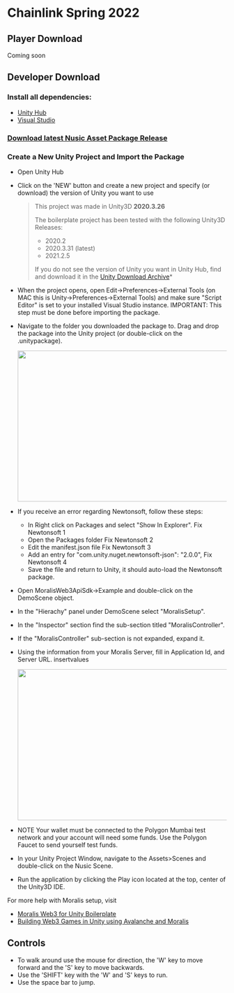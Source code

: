 # Chainlink Spring 2022
## Player Download

Coming soon

## Developer Download
### Install all dependencies:

- [Unity Hub](https://unity3d.com/get-unity/download)
- [Visual Studio](https://visualstudio.microsoft.com/)

### [Download latest Nusic Asset Package Release](https://github.com/nusic-fm/chainlink-spring-2022/releases)

### Create a New Unity Project and Import the Package

- Open Unity Hub
- Click on the 'NEW' button and create a new project and specify (or download) the version of Unity you want to use
  > This project was made in Unity3D **2020.3.26**
  > 
  > The boilerplate project has been tested with the following Unity3D Releases:
  > - 2020.2
  > - 2020.3.31 (latest)
  > - 2021.2.5
  > 
  > If you do not see the version of Unity you want in Unity Hub, find and download it in the [Unity Download Archive](https://unity3d.com/get-unity/download/archive)*
- When the project opens, open Edit->Preferences->External Tools (on MAC this is Unity->Preferences->External Tools) and make sure "Script Editor" is set to your installed Visual Studio instance. IMPORTANT: This step must be done before importing the package.
- Navigate to the folder you downloaded the package to. Drag and drop the package into the Unity project (or double-click on the .unitypackage).
  
  <img src="https://raw.githubusercontent.com/ethereum-boilerplate/web3-unity-boilerplate/main/gifs/add.gif" width="600" height="346" />

- If you receive an error regarding Newtonsoft, follow these steps:

  - In Right click on Packages and select "Show In Explorer". Fix Newtonsoft 1
  - Open the Packages folder Fix Newtonsoft 2
  - Edit the manifest.json file Fix Newtonsoft 3
  - Add an entry for "com.unity.nuget.newtonsoft-json": "2.0.0", Fix Newtonsoft 4
  - Save the file and return to Unity, it should auto-load the Newtonsoft package.
- Open MoralisWeb3ApiSdk->Example and double-click on the DemoScene object.
- In the "Hierachy" panel under DemoScene select "MoralisSetup".
- In the "Inspector" section find the sub-section titled "MoralisController".
- If the "MoralisController" sub-section is not expanded, expand it.
- Using the information from your Moralis Server, fill in Application Id, and Server URL. insertvalues

  <img src="https://raw.githubusercontent.com/ethereum-boilerplate/web3-unity-boilerplate/main/gifs/insertvalues.gif" width="600" height="346" />

- NOTE Your wallet must be connected to the Polygon Mumbai test network and your account will need some funds. Use the Polygon Faucet to send yourself test funds.
- In your Unity Project Window, navigate to the Assets>Scenes and double-click on the Nusic Scene.
- Run the application by clicking the Play icon located at the top, center of the Unity3D IDE.

For more help with Moralis setup, visit 
- [Moralis Web3 for Unity Boilerplate](https://github.com/ethereum-boilerplate/web3-unity-boilerplate)
- [Building Web3 Games in Unity using Avalanche and Moralis](https://www.youtube.com/watch?v=XJgg81UZ1C0&t=2679s)

## Controls 
- To walk around use the mouse for direction, the 'W' key to move forward and the 'S' key to move backwards. 
- Use the 'SHIFT' key with the 'W' and 'S' keys to run.
- Use the space bar to jump.

